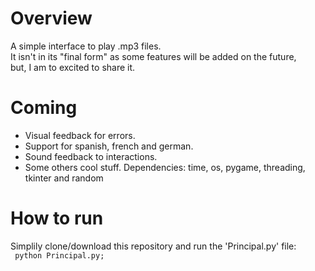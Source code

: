 # Overview

A simple interface to play .mp3 files.  
It isn't in its "final form" as some features will be added on the future,  
but, I am to excited to share it.

# Coming

* Visual feedback for errors.
* Support for spanish, french and german.
* Sound feedback to interactions.
* Some others cool stuff.
Dependencies: time, os, pygame, threading, tkinter and random

# How to run

Simplily clone/download this repository and run the 'Principal.py' file:  
<code> python Principal.py; </code>
